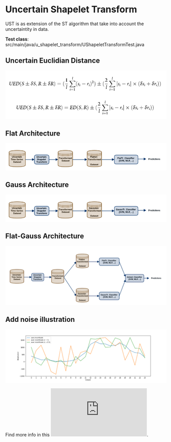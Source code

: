 # Uncertain Shapelet Transform

UST is as extension of the ST algorithm that take into account the uncertaintity in data.

**Test class**: src/main/java/u_shapelet_transform/UShapeletTransformTest.java

## Uncertain Euclidian Distance
![Uncertain Euclidean Distance](https://github.com/frankl1/Uncertain-Shapelet-Transform/blob/master/ued.PNG)

## Flat Architecture
![Flat architecture](https://github.com/frankl1/Uncertain-Shapelet-Transform/blob/master/ust-flat-architecture.png)

## Gauss Architecture
![Gauss architecture](https://github.com/frankl1/Uncertain-Shapelet-Transform/blob/master/ust-gauss-architecture.png)

## Flat-Gauss  Architecture
![Flat-Gauss architecture](https://github.com/frankl1/Uncertain-Shapelet-Transform/blob/master/ust-flat-gauss-architecture.png)

## Add noise illustration
![noise illustration](https://github.com/frankl1/Uncertain-Shapelet-Transform/blob/master/Chinatown-noised.png)




Find more info in this ![report](https://github.com/frankl1/Uncertain-Shapelet-Transform/blob/master/rapport-stage.pdf).
